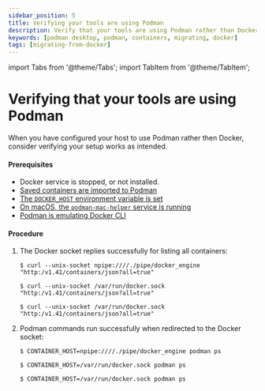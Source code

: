 ```yaml
---
sidebar_position: 5
title: Verifying your tools are using Podman
description: Verify that your tools are using Podman rather than Docker.
keywords: [podman desktop, podman, containers, migrating, docker]
tags: [migrating-from-docker]
---
```


import Tabs from '@theme/Tabs';
import TabItem from '@theme/TabItem';

# Verifying that your tools are using Podman

When you have configured your host to use Podman rather then Docker, consider verifying your setup works as intended.

#### Prerequisites

* Docker service is stopped, or not installed.
* [Saved containers are imported to Podman](importing-saved-containers)
* [The `DOCKER_HOST` environment variable is set](using-the-docker_host-environment-variable)
* [On macOS, the `podman-mac-helper` service is running](using-podman-mac-helper)
* [Podman is emulating Docker CLI](emulating-docker-cli-with-podman)

#### Procedure

1. The Docker socket replies successfully for listing all containers:

    <Tabs groupId="operating-systems">
      <TabItem value="win" label="Windows">

      ```shell-session
      $ curl --unix-socket npipe:////./pipe/docker_engine "http:/v1.41/containers/json?all=true"
      ```

      </TabItem>
      <TabItem value="mac" label="macOS">

      ```shell-session
      $ curl --unix-socket /var/run/docker.sock "http:/v1.41/containers/json?all=true"
      ```

      </TabItem>
      <TabItem value="linux" label="Linux">

      ```shell-session
      $ curl --unix-socket /var/run/docker.sock "http:/v1.41/containers/json?all=true"
      ```

      </TabItem>
    </Tabs>


2. Podman commands run successfully when redirected to the Docker socket:

    <Tabs groupId="operating-systems">
      <TabItem value="win" label="Windows">

      ```shell-session
      $ CONTAINER_HOST=npipe:////./pipe/docker_engine podman ps
      ```

      </TabItem>
      <TabItem value="mac" label="macOS">

      ```shell-session
      $ CONTAINER_HOST=/var/run/docker.sock podman ps
      ```

      </TabItem>
      <TabItem value="linux" label="Linux">

      ```shell-session
      $ CONTAINER_HOST=/var/run/docker.sock podman ps
      ```

      </TabItem>
    </Tabs>
